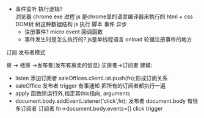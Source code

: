- 事件监听 执行逻辑?    
    浏览器 chrome.exe 进程
    js 是chrome里的语言编译器来执行的
    html + css DOM树 树这种数据结构
    js 执行 脚本
    事件 异步
    - 注册事件?  micro event 回调函数
    - 事件发生时是怎么执行的?
    js是单线程语言  onload
    轮循注册事件的地方


订阅 发布者模式
  
房 -> 楼房 ->发布者(发布有房卖的信息)
买房者->订阅者
建模:

- listen 添加订阅者
    saleOffices.clientList.push(fn);形成订阅关系
- saleOffice 发布者
    trigger 有事通知
    把所有的订阅者都执行一遍
- apply 函数除运行外,指定其this指向, arguments
- document.body.addEventListener('click',fn);
    发布者 document.body 有很多订阅者
    订阅者 fn->document.body.events=[]
    click
    trigger
    
